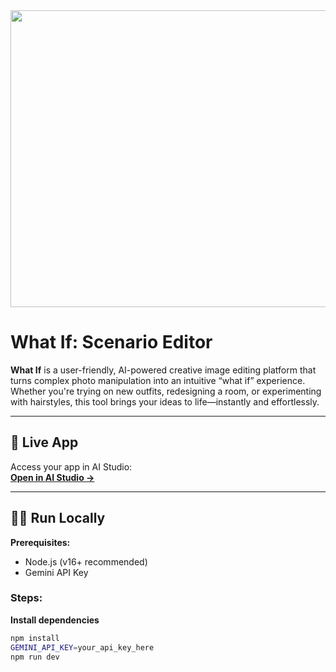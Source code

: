 <div align="center">
  <img width="1200" height="475" alt="GHBanner" src="https://github.com/user-attachments/assets/0aa67016-6eaf-458a-adb2-6e31a0763ed6" />
</div>

# What If: Scenario Editor

**What If** is a user-friendly, AI-powered creative image editing platform that turns complex photo manipulation into an intuitive “what if” experience. Whether you're trying on new outfits, redesigning a room, or experimenting with hairstyles, this tool brings your ideas to life—instantly and effortlessly.

---

## 🚀 Live App

Access your app in AI Studio:  
**[Open in AI Studio →](https://ai.studio/apps/drive/1ZWL9FPMD2PQhmmsICvMMSe4vM_4zASlf)**

---

## 🧑‍💻 Run Locally

**Prerequisites:**  
- Node.js (v16+ recommended)  
- Gemini API Key

### Steps:

 **Install dependencies**
   ```bash
   npm install
   GEMINI_API_KEY=your_api_key_here
   npm run dev
